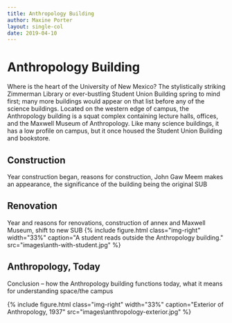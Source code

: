 ```yaml
---
title: Anthropology Building
author: Maxine Porter
layout: single-col
date: 2019-04-10
---
```



# Anthropology Building
Where is the heart of the University of New Mexico? The stylistically striking Zimmerman Library or ever-bustling Student Union Building spring to mind first; many more buildings would appear on that list before any of the science buildings. Located on the western edge of campus, the Anthropology building is a squat complex containing lecture halls, offices, and the Maxwell Museum of Anthropology. Like many science buildings, it has a low profile on campus, but it once housed the Student Union Building and bookstore.
## Construction
Year construction began, reasons for construction, John Gaw Meem makes an appearance, the significance of the building being the original SUB

## Renovation
Year and reasons for renovations, construction of annex and Maxwell Museum, shift to new SUB
{% include figure.html class="img-right" width="33%" caption="A student reads outside the Anthropology building." src="images\anth-with-student.jpg" %}

## Anthropology, Today
Conclusion – how the Anthropology building functions today, what it means for understanding space/the campus


{% include figure.html class="img-right" width="33%" caption="Exterior of Anthropology, 1937" src="images\anthropology-exterior.jpg" %}
